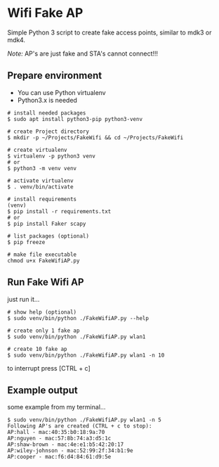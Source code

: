 # Wifi Fake AP

Simple Python 3 script to create fake access points, similar to mdk3 or mdk4.

_Note:_ AP's are just fake and STA's cannot connect!!!

## Prepare environment

- You can use Python virtualenv
- Python3.x is needed

```shell
# install needed packages
$ sudo apt install python3-pip python3-venv

# create Project directory
$ mkdir -p ~/Projects/FakeWifi && cd ~/Projects/FakeWifi

# create virtualenv
$ virtualenv -p python3 venv
# or
$ python3 -m venv venv

# activate virtualenv
$ . venv/bin/activate

# install requirements
(venv)
$ pip install -r requirements.txt
# or
$ pip install Faker scapy

# list packages (optional)
$ pip freeze

# make file executable
chmod u+x FakeWifiAP.py 
```

## Run Fake Wifi AP

just run it...

```shell
# show help (optional)
$ sudo venv/bin/python ./FakeWifiAP.py --help

# create only 1 fake ap
$ sudo venv/bin/python ./FakeWifiAP.py wlan1

# create 10 fake ap
$ sudo venv/bin/python ./FakeWifiAP.py wlan1 -n 10
```

to interrupt press [CTRL + c]

## Example output

some example from my terminal...

```shell
$ sudo venv/bin/python ./FakeWifiAP.py wlan1 -n 5
Following AP's are created (CTRL + c to stop):
AP:hall - mac:40:35:b0:18:9a:70
AP:nguyen - mac:57:8b:74:a3:d5:1c
AP:shaw-brown - mac:4e:e1:b5:42:20:17
AP:wiley-johnson - mac:52:99:2f:34:b1:9e
AP:cooper - mac:f6:d4:84:61:d9:5e
```
